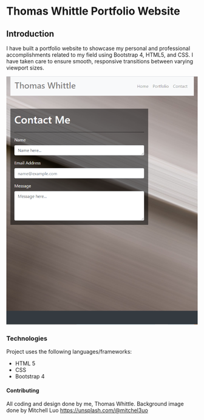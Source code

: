 # Thomas Whittle Portfolio Website


## Introduction
   I have built a portfolio website to showcase my personal and
professional accomplishments related to my field using Bootstrap 4,
HTML5, and CSS. I have taken care to ensure smooth, responsive transitions between varying viewport sizes.

![Contact page screenshot](Assets/Images/portfolio-screenshot.png)


### Technologies
Project uses the following languages/frameworks:
* HTML 5
* CSS
* Bootstrap 4

#### Contributing
All coding and design done by me, Thomas Whittle.
Background image done by Mitchell Luo https://unsplash.com/@mitchel3uo
